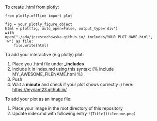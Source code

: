 
To create .html from plotly:

```
from plotly.offline import plot

fig = your_plotly_figure_object
html = plot(fig, auto_open=False, output_type='div')
with open("~/ada/jczestochowska.github.io/_includes/YOUR_PLOT_NAME.html", 'w') as file:
    file.write(html)
```

To add your interactive (e.g plotly) plot:

1. Place you .html file under **_includes**
2. Include it in index.md using this syntax: 
	{% include MY_AWESOME_FILENAME.html %}
3. Push
4. Wait a **minute** and check if your plot shows correctly :) here: https://myriam23.github.io/


To add your plot as an image file:

1. Place your image in the root directory of this repository
2. Update index.md with following entry `![Title](filename.png)`
